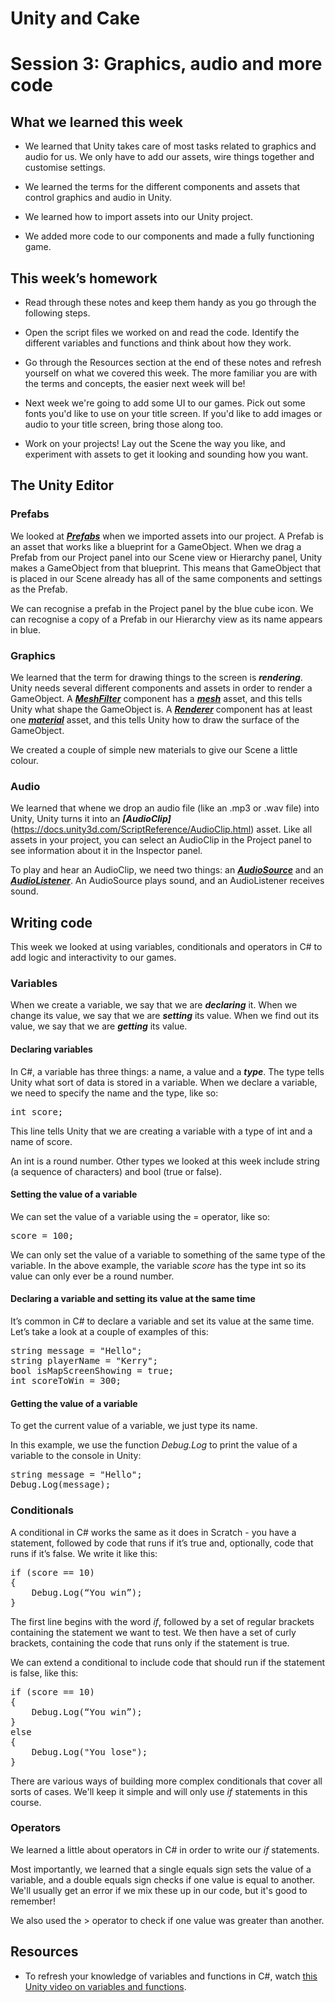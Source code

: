 # Unity and Cake

# Session 3: Graphics, audio and more code

## What we learned this week

* We learned that Unity takes care of most tasks related to graphics and audio for us. We only have to add our assets, wire things together and customise settings.

* We learned the terms for the different components and assets that control graphics and audio in Unity.

* We learned how to import assets into our Unity project.

* We added more code to our components and made a fully functioning game.

## This week’s homework

* Read through these notes and keep them handy as you go through the following steps.

* Open the script files we worked on and read the code. Identify the different variables and functions and think about how they work.

* Go through the Resources section at the end of these notes and refresh yourself on what we covered this week. The more familiar you are with the terms and concepts, the easier next week will be!

* Next week we're going to add some UI to our games. Pick out some fonts you'd like to use on your title screen. If you'd like to add images or audio to your title screen, bring those along too. 

* Work on your projects! Lay out the Scene the way you like, and experiment with assets to get it looking and sounding how you want.

## The Unity Editor

### Prefabs

We looked at **_[Prefabs](https://docs.unity3d.com/Manual/Prefabs.html)_** when we imported assets into our project. A Prefab is an asset that works like a blueprint for a GameObject. When we drag a Prefab from our Project panel into our Scene view or Hierarchy panel, Unity makes a GameObject from that blueprint. This means that GameObject that is placed in our Scene already has all of the same components and settings as the Prefab.

We can recognise a prefab in the Project panel by the blue cube icon. We can recognise a copy of a Prefab in our Hierarchy view as its name appears in blue.

### Graphics

We learned that the term for drawing things to the screen is **_rendering_**. Unity needs several different components and assets in order to render a GameObject. A **_[MeshFilter](https://docs.unity3d.com/Manual/class-MeshFilter.html)_** component has a **_[mesh](https://docs.unity3d.com/Manual/class-Mesh.html)_** asset, and this tells Unity what shape the GameObject is. A **_[Renderer](https://docs.unity3d.com/Manual/class-MeshRenderer.html)_** component has at least one **_[material](https://docs.unity3d.com/Manual/class-Material.html)_** asset, and this tells Unity how to draw the surface of the GameObject.

We created a couple of simple new materials to give our Scene a little colour.

### Audio

We learned that whene we drop an audio file (like an .mp3 or .wav file) into Unity, Unity turns it into an **_[AudioClip]_**(https://docs.unity3d.com/ScriptReference/AudioClip.html) asset. Like all assets in your project, you can select an AudioClip in the Project panel to see information about it in the Inspector panel.

To play and hear an AudioClip, we need two things: an **_[AudioSource](https://docs.unity3d.com/ScriptReference/AudioSource.html)_** and an **_[AudioListener](https://docs.unity3d.com/ScriptReference/AudioListener.html)_**. An AudioSource plays sound, and an AudioListener receives sound.

## Writing code

This week we looked at using variables, conditionals and operators in C# to add logic and interactivity to our games.		

### Variables

When we create a variable, we say that we are **_declaring_** it. When we change its value, we say that we are **_setting_** its value. When we find out its value, we say that we are **_getting_** its value.

#### Declaring variables

In C#, a variable has three things: a name, a value and a **_type_**. The type tells Unity what sort of data is stored in a variable.  When we declare a variable, we need to specify the name and the type, like so:

<pre>
int score;
</pre>

This line tells Unity that we are creating a variable with a type of int and a name of score. 

An int is a round number. Other types we looked at this week include string (a sequence of characters) and bool (true or false).

#### Setting the value of a variable

We can set the value of a variable using the = operator, like so:

<pre>
score = 100;
</pre>

We can only set the value of a variable to something of the same type of the variable. In the above example, the variable *score* has the type int so its value can only ever be a round number.

#### Declaring a variable and setting its value at the same time

It’s common in C# to declare a variable and set its value at the same time. Let’s take a look at a couple of examples of this:

<pre>
string message = "Hello";
string playerName = "Kerry";
bool isMapScreenShowing = true;
int scoreToWin = 300;
</pre>

#### Getting the value of a variable

To get the current value of a variable, we just type its name.

In this example, we use the function *Debug.Log* to print the value of a variable to the console in Unity:

<pre>
string message = "Hello";
Debug.Log(message);
</pre>

### Conditionals

A conditional in C# works the same as it does in Scratch - you have a statement, followed by code that runs if it’s true and, optionally, code that runs if it’s false. We write it like this:

<pre>
if (score == 10)
{
    Debug.Log(“You win”);
}
</pre>

The first line begins with the word *if*, followed by a set of regular brackets containing the statement we want to test. We then have a set of curly brackets, containing the code that runs only if the statement is true.

We can extend a conditional to include code that should run if the statement is false, like this:

<pre>
if (score == 10)
{
    Debug.Log(“You win”);
}
else
{
    Debug.Log("You lose");
}
</pre>

There are various ways of building more complex conditionals that cover all sorts of cases. We'll keep it simple and will only use *if*  statements in this course.

### Operators

We learned a little about operators in C# in order to write our *if* statements.

Most importantly, we learned that a single equals sign sets the value of a variable, and a double equals sign checks if one value is equal to another. We'll usually get an error if we mix these up in our code, but it's good to remember!

We also used the > operator to check if one value was greater than another.

## Resources

* To refresh your knowledge of variables and functions in C#, watch [this Unity video on variables and functions](https://unity3d.com/learn/tutorials/topics/scripting/variables-and-functions?playlist=17117).


